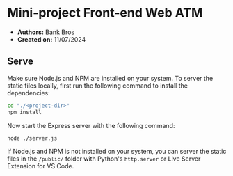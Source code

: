 # Mini-project Front-end Web ATM

- **Authors:** Bank Bros
- **Created on:** 11/07/2024

## Serve

Make sure Node.js and NPM are installed on your system. To server the static files locally, first run the following command to install the dependencies:

```bash
cd "./<project-dir>"
npm install
```

Now start the Express server with the following command:

```bash
node ./server.js
```

If Node.js and NPM is not installed on your system, you can server the static files in the `/public/` folder with Python's `http.server` or Live Server Extension for VS Code.
